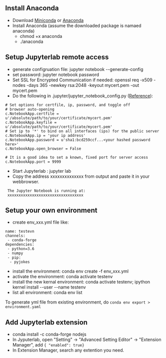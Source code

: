 
## Install Anaconda
* Download [Miniconda](https://conda.io/miniconda.html) or [Anaconda](https://www.anaconda.com/download/) 
* Install Anaconda (assume the downloaded package is namaed anaconda)
  * chmod +x anaconda
  * ./anaconda

## Setup Jupyterlab remote access
* generate configruation file: jupyter notebook --generate-config
* set password: jupyter notebook password
* Set SSL for Encrypted Communication if needed: openssl req -x509 -nodes -days 365 -newkey rsa:2048 -keyout mycert.pem -out mycert.pem
* Do the following in .jupyter/jupyter_notebook_config.py ([Reference](https://agent-jay.github.io/2018/03/jupyterserver/)):
```
# Set options for certfile, ip, password, and toggle off
# browser auto-opening
c.NotebookApp.certfile = u'/absolute/path/to/your/certificate/mycert.pem'
c.NotebookApp.keyfile = u'/absolute/path/to/your/certificate/mycert.pem'
# Set ip to '*' to bind on all interfaces (ips) for the public server
c.NotebookApp.ip = 'your ip address'
c.NotebookApp.password = u'sha1:bcd259ccf...<your hashed password here>'
c.NotebookApp.open_browser = False

# It is a good idea to set a known, fixed port for server access
c.NotebookApp.port = 9999
```
* Start Jupyterlab : jupyter lab
* Copy the address xxxxxxxxxxxxxx from output and paste it in your webbrowser.
```
 The Jupyter Notebook is running at:
 xxxxxxxxxxxxxxxxxxxxxxxxxxxxxxxxxx
```
## Setup your own environment
* create  env_xxx.yml file like:
```
name: testevn
channels:
 - conda-forge
dependencies:
 - python=3.6
 - numpy
 - pip:
  - pyjokes
 ```
 * install the environment: conda env create -f env_xxx.yml
 * activate the environment: conda activate testenv
 * install the new kernal environment: conda activate testenv; ipython kernel install --user --name testenv
 * list all environment: conda env list
 
To generate yml file from existing environment, do `conda env export > environment.yaml`
 
## Add Jupyterlab extension
* conda install -c conda-forge nodejs
* In Jyputerlab, open "Setting" -> "Advanced Setting Editor" -> "Extension Manager", add `{ "enabled": true}`
* In Extension Manager, search any extention you need.

 
